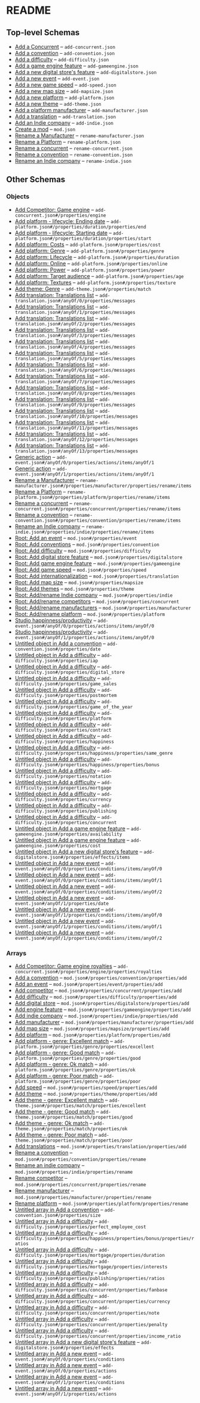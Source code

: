 # README

## Top-level Schemas

-   [Add a Concurrent](./add-concurrent.md "Add a new competitor") – `add-concurrent.json`
-   [Add a convention](./add-convention.md "Add a convention") – `add-convention.json`
-   [Add a difficulty](./add-difficulty.md "Add a new difficulty") – `add-difficulty.json`
-   [Add a game engine feature](./add-gameengine.md "Add a game engine feature") – `add-gameengine.json`
-   [Add a new digital store's feature](./add-digitalstore.md "Add a new digital store's feature") – `add-digitalstore.json`
-   [Add a new event](./add-event.md "Add a new event") – `add-event.json`
-   [Add a new game speed](./add-speed.md "Add a new game speed") – `add-speed.json`
-   [Add a new map size](./add-mapsize.md "Add a new map size (define the number of competitors)") – `add-mapsize.json`
-   [Add a new platform](./add-platform.md "Add a new platform") – `add-platform.json`
-   [Add a new theme](./add-theme.md "Add a theme") – `add-theme.json`
-   [Add a platform manufacturer](./add-manufacturer.md "Add a manufacturer") – `add-manufacturer.json`
-   [Add a translation](./add-translation.md "See the original translations: https&#x3A;//github") – `add-translation.json`
-   [Add an Indie company](./add-indie.md "Add an indie company") – `add-indie.json`
-   [Create a mod](./generic.md "Generic structure of a mod") – `mod.json`
-   [Rename a Manufacturer](./rename-manufacturer.md "Rename a manufacturer") – `rename-manufacturer.json`
-   [Rename a Platform](./rename-platform.md "Rename a platform") – `rename-platform.json`
-   [Rename a concurrent](./rename-concurrent.md "Rename a concurrent") – `rename-concurrent.json`
-   [Rename a convention](./rename-convention.md "Rename a convention") – `rename-convention.json`
-   [Rename an Indie company](./rename-indie.md "Rename an indie company") – `rename-indie.json`

## Other Schemas

### Objects

-   [Add Competitor: Game engine](./add-concurrent-properties-add-competitor-game-engine.md) – `add-concurrent.json#/properties/engine`
-   [Add platform - lifecycle: Ending date](./add-platform-properties-add-platform-lifecycle-properties-add-platform---lifecycle-ending-date.md "Discontinuation date of the platform") – `add-platform.json#/properties/duration/properties/end`
-   [Add platform - lifecycle: Starting date](./add-platform-properties-add-platform-lifecycle-properties-add-platform---lifecycle-starting-date.md "Release date of the platform") – `add-platform.json#/properties/duration/properties/start`
-   [Add platform: Costs](./add-platform-properties-add-platform-costs.md "Development and license costs") – `add-platform.json#/properties/cost`
-   [Add platform: Genre](./add-platform-properties-add-platform-genre.md "Platform/genre matches") – `add-platform.json#/properties/genre`
-   [Add platform: Lifecycle](./add-platform-properties-add-platform-lifecycle.md) – `add-platform.json#/properties/duration`
-   [Add platform: Online](./add-platform-properties-add-platform-online.md) – `add-platform.json#/properties/online`
-   [Add platform: Power](./add-platform-properties-add-platform-power.md) – `add-platform.json#/properties/power`
-   [Add platform: Target audience](./add-platform-properties-add-platform-target-audience.md) – `add-platform.json#/properties/age`
-   [Add platform: Textures](./add-platform-properties-add-platform-textures.md "Platform's textures") – `add-platform.json#/properties/texture`
-   [Add theme: Genre](./add-theme-properties-add-theme-genre.md "Theme/genre matches") – `add-theme.json#/properties/match`
-   [Add translation: Translations list](./add-translation-anyof-français-properties-add-translation-translations-list.md "KEY: VALUE") – `add-translation.json#/anyOf/0/properties/messages`
-   [Add translation: Translations list](./add-translation-anyof-english-properties-add-translation-translations-list.md "KEY: VALUE") – `add-translation.json#/anyOf/1/properties/messages`
-   [Add translation: Translations list](./add-translation-anyof-deutsch-properties-add-translation-translations-list.md "KEY: VALUE") – `add-translation.json#/anyOf/2/properties/messages`
-   [Add translation: Translations list](./add-translation-anyof-español-properties-add-translation-translations-list.md "KEY: VALUE") – `add-translation.json#/anyOf/3/properties/messages`
-   [Add translation: Translations list](./add-translation-anyof-italiano-properties-add-translation-translations-list.md "KEY: VALUE") – `add-translation.json#/anyOf/4/properties/messages`
-   [Add translation: Translations list](./add-translation-anyof-nederlands-properties-add-translation-translations-list.md "KEY: VALUE") – `add-translation.json#/anyOf/5/properties/messages`
-   [Add translation: Translations list](./add-translation-anyof-português-properties-add-translation-translations-list.md "KEY: VALUE") – `add-translation.json#/anyOf/6/properties/messages`
-   [Add translation: Translations list](./add-translation-anyof-português-brasil-properties-add-translation-translations-list.md "KEY: VALUE") – `add-translation.json#/anyOf/7/properties/messages`
-   [Add translation: Translations list](./add-translation-anyof-русский-properties-add-translation-translations-list.md "KEY: VALUE") – `add-translation.json#/anyOf/8/properties/messages`
-   [Add translation: Translations list](./add-translation-anyof-中国-properties-add-translation-translations-list.md "KEY: VALUE") – `add-translation.json#/anyOf/9/properties/messages`
-   [Add translation: Translations list](./add-translation-anyof-türkçe-properties-add-translation-translations-list.md "KEY: VALUE") – `add-translation.json#/anyOf/10/properties/messages`
-   [Add translation: Translations list](./add-translation-anyof-한국의-properties-add-translation-translations-list.md "KEY: VALUE") – `add-translation.json#/anyOf/11/properties/messages`
-   [Add translation: Translations list](./add-translation-anyof-日本語-properties-add-translation-translations-list.md "KEY: VALUE") – `add-translation.json#/anyOf/12/properties/messages`
-   [Add translation: Translations list](./add-translation-anyof-other-properties-add-translation-translations-list.md "KEY: VALUE") – `add-translation.json#/anyOf/13/properties/messages`
-   [Generic action](./add-event-anyof-random-event-properties-actions-items-anyof-generic-action.md "This action can manipulate fanbase and money") – `add-event.json#/anyOf/0/properties/actions/items/anyOf/1`
-   [Generic action](./add-event-anyof-scheduled-event-properties-actions-items-anyof-generic-action.md "This action can manipulate fanbase and money") – `add-event.json#/anyOf/1/properties/actions/items/anyOf/1`
-   [Rename a Manufacturer](./generic-properties-root-addrename-manufacturers-properties-rename-manufacturer-rename-a-manufacturer.md "Rename a manufacturer") – `rename-manufacturer.json#/properties/manufacturer/properties/rename/items`
-   [Rename a Platform](./generic-properties-root-addrename-platform-properties-rename-platform-rename-a-platform.md "Rename a platform") – `rename-platform.json#/properties/platform/properties/rename/items`
-   [Rename a concurrent](./generic-properties-root-addrename-competitors-properties-rename-competitor-rename-a-concurrent.md "Rename a concurrent") – `rename-concurrent.json#/properties/concurrent/properties/rename/items`
-   [Rename a convention](./generic-properties-root-add-conventions-properties-rename-a-convention-rename-a-convention.md "Rename a convention") – `rename-convention.json#/properties/convention/properties/rename/items`
-   [Rename an Indie company](./generic-properties-root-addrename-indie-company-properties-rename-an-indie-company-rename-an-indie-company.md "Rename an indie company") – `rename-indie.json#/properties/indie/properties/rename/items`
-   [Root: Add an event](./generic-properties-root-add-an-event.md "To manipulate events") – `mod.json#/properties/event`
-   [Root: Add conventions](./generic-properties-root-add-conventions.md "To manipulate conventions") – `mod.json#/properties/convention`
-   [Root: Add difficulty](./generic-properties-root-add-difficulty.md "To manipulate custom difficulties") – `mod.json#/properties/difficulty`
-   [Root: Add digital store feature](./generic-properties-root-add-digital-store-feature.md "To manipulate digital store") – `mod.json#/properties/digitalstore`
-   [Root: Add game engine feature](./generic-properties-root-add-game-engine-feature.md "To manipulate game engine") – `mod.json#/properties/gameengine`
-   [Root: Add game speed](./generic-properties-root-add-game-speed.md "To manipulate game speeds") – `mod.json#/properties/speed`
-   [Root: Add internationalization](./generic-properties-root-add-internationalization.md "To manipulate translations") – `mod.json#/properties/translation`
-   [Root: Add map size](./generic-properties-root-add-map-size.md "To manipulate map sizes") – `mod.json#/properties/mapsize`
-   [Root: Add themes](./generic-properties-root-add-themes.md "To manipulate themes") – `mod.json#/properties/theme`
-   [Root: Add/rename Indie company](./generic-properties-root-addrename-indie-company.md "To manipulate indie companies") – `mod.json#/properties/indie`
-   [Root: Add/rename competitors](./generic-properties-root-addrename-competitors.md "To manipulate concurrents") – `mod.json#/properties/concurrent`
-   [Root: Add/rename manufacturers](./generic-properties-root-addrename-manufacturers.md "To manipulate manufacturers") – `mod.json#/properties/manufacturer`
-   [Root: Add/rename platform](./generic-properties-root-addrename-platform.md "To manipulate platforms") – `mod.json#/properties/platform`
-   [Studio happinness/productivity](./add-event-anyof-random-event-properties-actions-items-anyof-studio-happinnessproductivity.md "This action can change the productivity/happiness of a studio") – `add-event.json#/anyOf/0/properties/actions/items/anyOf/0`
-   [Studio happinness/productivity](./add-event-anyof-scheduled-event-properties-actions-items-anyof-studio-happinnessproductivity.md "This action can change the productivity/happiness of a studio") – `add-event.json#/anyOf/1/properties/actions/items/anyOf/0`
-   [Untitled object in Add a convention](./add-convention-properties-date.md "Date of the convention") – `add-convention.json#/properties/date`
-   [Untitled object in Add a difficulty](./add-difficulty-properties-iap.md "In-App purchase rate") – `add-difficulty.json#/properties/iap`
-   [Untitled object in Add a difficulty](./add-difficulty-properties-digital_store.md "Digital stores configuration") – `add-difficulty.json#/properties/digital_store`
-   [Untitled object in Add a difficulty](./add-difficulty-properties-game_sales.md "Game sales configuration") – `add-difficulty.json#/properties/game_sales`
-   [Untitled object in Add a difficulty](./add-difficulty-properties-postmortem.md "Post-mortem configuration (game report)") – `add-difficulty.json#/properties/postmortem`
-   [Untitled object in Add a difficulty](./add-difficulty-properties-game_of_the_year.md "Game of the year configuration") – `add-difficulty.json#/properties/game_of_the_year`
-   [Untitled object in Add a difficulty](./add-difficulty-properties-platform.md "Platforms configuration") – `add-difficulty.json#/properties/platform`
-   [Untitled object in Add a difficulty](./add-difficulty-properties-contract.md "Contracts configuration") – `add-difficulty.json#/properties/contract`
-   [Untitled object in Add a difficulty](./add-difficulty-properties-happiness.md "Employee happiness configuration") – `add-difficulty.json#/properties/happiness`
-   [Untitled object in Add a difficulty](./add-difficulty-properties-happiness-properties-same_genre.md "Genre repetition") – `add-difficulty.json#/properties/happiness/properties/same_genre`
-   [Untitled object in Add a difficulty](./add-difficulty-properties-happiness-properties-bonus.md "Employee happiness bonus (Not implemented yet)") – `add-difficulty.json#/properties/happiness/properties/bonus`
-   [Untitled object in Add a difficulty](./add-difficulty-properties-notation.md "Score configuration") – `add-difficulty.json#/properties/notation`
-   [Untitled object in Add a difficulty](./add-difficulty-properties-mortgage.md "Mortgage configuration") – `add-difficulty.json#/properties/mortgage`
-   [Untitled object in Add a difficulty](./add-difficulty-properties-currency.md "Currency configuration") – `add-difficulty.json#/properties/currency`
-   [Untitled object in Add a difficulty](./add-difficulty-properties-publishing.md "Publishing offers configuration") – `add-difficulty.json#/properties/publishing`
-   [Untitled object in Add a difficulty](./add-difficulty-properties-concurrent.md "Competitors configuration") – `add-difficulty.json#/properties/concurrent`
-   [Untitled object in Add a game engine feature](./add-gameengine-properties-availability.md "Date where the feature is available") – `add-gameengine.json#/properties/availability`
-   [Untitled object in Add a game engine feature](./add-gameengine-properties-cost.md "Costs of the feature") – `add-gameengine.json#/properties/cost`
-   [Untitled object in Add a new digital store's feature](./add-digitalstore-properties-effects-items.md "Add at least one effect and 3 at most") – `add-digitalstore.json#/properties/effects/items`
-   [Untitled object in Add a new event](./add-event-anyof-random-event-properties-conditions-items-anyof-0.md "Event won't if there is not enough studio") – `add-event.json#/anyOf/0/properties/conditions/items/anyOf/0`
-   [Untitled object in Add a new event](./add-event-anyof-random-event-properties-conditions-items-anyof-1.md "Event won't happen before the specified year") – `add-event.json#/anyOf/0/properties/conditions/items/anyOf/1`
-   [Untitled object in Add a new event](./add-event-anyof-random-event-properties-conditions-items-anyof-2.md "Event won't happen if the player doesn't own the number of specified furniture") – `add-event.json#/anyOf/0/properties/conditions/items/anyOf/2`
-   [Untitled object in Add a new event](./add-event-anyof-scheduled-event-properties-date.md) – `add-event.json#/anyOf/1/properties/date`
-   [Untitled object in Add a new event](./add-event-anyof-scheduled-event-properties-conditions-items-anyof-0.md "Event won't if there is not enough studio") – `add-event.json#/anyOf/1/properties/conditions/items/anyOf/0`
-   [Untitled object in Add a new event](./add-event-anyof-scheduled-event-properties-conditions-items-anyof-1.md "Event won't happen before the specified year") – `add-event.json#/anyOf/1/properties/conditions/items/anyOf/1`
-   [Untitled object in Add a new event](./add-event-anyof-scheduled-event-properties-conditions-items-anyof-2.md "Event won't happen if the player doesn't own the number of specified furniture") – `add-event.json#/anyOf/1/properties/conditions/items/anyOf/2`

### Arrays

-   [Add Competitor: Game engine royalties](./add-concurrent-properties-add-competitor-game-engine-properties-add-competitor-game-engine-royalties.md "Range for the concurrent engine royalties") – `add-concurrent.json#/properties/engine/properties/royalties`
-   [Add a convention](./generic-properties-root-add-conventions-properties-add-a-convention.md "Add a new conventions") – `mod.json#/properties/convention/properties/add`
-   [Add an event](./generic-properties-root-add-an-event-properties-add-an-event.md "Add an event") – `mod.json#/properties/event/properties/add`
-   [Add competitor](./generic-properties-root-addrename-competitors-properties-add-competitor.md "Add a new concurrent") – `mod.json#/properties/concurrent/properties/add`
-   [Add difficulty](./generic-properties-root-add-difficulty-properties-add-difficulty.md "Add a new difficulty") – `mod.json#/properties/difficulty/properties/add`
-   [Add digital store](./generic-properties-root-add-digital-store-feature-properties-add-digital-store.md "Add a new feature") – `mod.json#/properties/digitalstore/properties/add`
-   [Add engine feature](./generic-properties-root-add-game-engine-feature-properties-add-engine-feature.md "Add a new feature") – `mod.json#/properties/gameengine/properties/add`
-   [Add indie company](./generic-properties-root-addrename-indie-company-properties-add-indie-company.md "Add a new indie company") – `mod.json#/properties/indie/properties/add`
-   [Add manufacturer](./generic-properties-root-addrename-manufacturers-properties-add-manufacturer.md "Add a new manufacturer") – `mod.json#/properties/manufacturer/properties/add`
-   [Add map size](./generic-properties-root-add-map-size-properties-add-map-size.md "Add a new map size") – `mod.json#/properties/mapsize/properties/add`
-   [Add platform](./generic-properties-root-addrename-platform-properties-add-platform.md "Add a new platform") – `mod.json#/properties/platform/properties/add`
-   [Add platform - genre: Excellent match](./add-platform-properties-add-platform-genre-properties-add-platform---genre-excellent-match.md) – `add-platform.json#/properties/genre/properties/excellent`
-   [Add platform - genre: Good match](./add-platform-properties-add-platform-genre-properties-add-platform---genre-good-match.md) – `add-platform.json#/properties/genre/properties/good`
-   [Add platform - genre: Ok match](./add-platform-properties-add-platform-genre-properties-add-platform---genre-ok-match.md) – `add-platform.json#/properties/genre/properties/ok`
-   [Add platform - genre: Poor match](./add-platform-properties-add-platform-genre-properties-add-platform---genre-poor-match.md) – `add-platform.json#/properties/genre/properties/poor`
-   [Add speed](./generic-properties-root-add-game-speed-properties-add-speed.md "Add a new game speed") – `mod.json#/properties/speed/properties/add`
-   [Add theme](./generic-properties-root-add-themes-properties-add-theme.md "Add a new themes") – `mod.json#/properties/theme/properties/add`
-   [Add theme - genre: Excellent match](./add-theme-properties-add-theme-genre-properties-add-theme---genre-excellent-match.md) – `add-theme.json#/properties/match/properties/excellent`
-   [Add theme - genre: Good match](./add-theme-properties-add-theme-genre-properties-add-theme---genre-good-match.md) – `add-theme.json#/properties/match/properties/good`
-   [Add theme - genre: Ok match](./add-theme-properties-add-theme-genre-properties-add-theme---genre-ok-match.md) – `add-theme.json#/properties/match/properties/ok`
-   [Add theme - genre: Poor match](./add-theme-properties-add-theme-genre-properties-add-theme---genre-poor-match.md) – `add-theme.json#/properties/match/properties/poor`
-   [Add translations](./generic-properties-root-add-internationalization-properties-add-translations.md "Add a new translation") – `mod.json#/properties/translation/properties/add`
-   [Rename a convention](./generic-properties-root-add-conventions-properties-rename-a-convention.md "Rename a conventions") – `mod.json#/properties/convention/properties/rename`
-   [Rename an indie company](./generic-properties-root-addrename-indie-company-properties-rename-an-indie-company.md "Rename a indie company") – `mod.json#/properties/indie/properties/rename`
-   [Rename competitor](./generic-properties-root-addrename-competitors-properties-rename-competitor.md "Rename a concurrent") – `mod.json#/properties/concurrent/properties/rename`
-   [Rename manufacturer](./generic-properties-root-addrename-manufacturers-properties-rename-manufacturer.md "Rename a manufacturer") – `mod.json#/properties/manufacturer/properties/rename`
-   [Rename platform](./generic-properties-root-addrename-platform-properties-rename-platform.md "Rename a platform") – `mod.json#/properties/platform/properties/rename`
-   [Untitled array in Add a convention](./add-convention-properties-size.md "Game size to boost (Selected game sizes will get extra visitors)") – `add-convention.json#/properties/size`
-   [Untitled array in Add a difficulty](./add-difficulty-properties-perfect_employee_cost.md "Salary range of a perfect employee (lower/higher)") – `add-difficulty.json#/properties/perfect_employee_cost`
-   [Untitled array in Add a difficulty](./add-difficulty-properties-happiness-properties-bonus-properties-ratios.md "Amount of happiness restored by the bonus") – `add-difficulty.json#/properties/happiness/properties/bonus/properties/ratios`
-   [Untitled array in Add a difficulty](./add-difficulty-properties-mortgage-properties-duration.md "Mortgage duration in years (minimum / maximum)") – `add-difficulty.json#/properties/mortgage/properties/duration`
-   [Untitled array in Add a difficulty](./add-difficulty-properties-mortgage-properties-interests.md "Mortgage interests (in percent)") – `add-difficulty.json#/properties/mortgage/properties/interests`
-   [Untitled array in Add a difficulty](./add-difficulty-properties-publishing-properties-ratios.md "Efficiency of the previous parameters (the higher the better)") – `add-difficulty.json#/properties/publishing/properties/ratios`
-   [Untitled array in Add a difficulty](./add-difficulty-properties-concurrent-properties-fanbase.md "Range Fans gained per game published") – `add-difficulty.json#/properties/concurrent/properties/fanbase`
-   [Untitled array in Add a difficulty](./add-difficulty-properties-concurrent-properties-currency.md "Range Money made when a competitor makes a game") – `add-difficulty.json#/properties/concurrent/properties/currency`
-   [Untitled array in Add a difficulty](./add-difficulty-properties-concurrent-properties-note.md "Range Games scores for trade-publishing games") – `add-difficulty.json#/properties/concurrent/properties/note`
-   [Untitled array in Add a difficulty](./add-difficulty-properties-concurrent-properties-penalty.md "Range Penality of trade-publishing games (if you fail to meet the expectations)") – `add-difficulty.json#/properties/concurrent/properties/penalty`
-   [Untitled array in Add a difficulty](./add-difficulty-properties-concurrent-properties-income_ratio.md "Range Used to compute the prepayment of a trade-publishing deal prepayment = note \* income_ratio") – `add-difficulty.json#/properties/concurrent/properties/income_ratio`
-   [Untitled array in Add a new digital store's feature](./add-digitalstore-properties-effects.md "Effect of this feature") – `add-digitalstore.json#/properties/effects`
-   [Untitled array in Add a new event](./add-event-anyof-random-event-properties-conditions.md "List of conditions before activating this event") – `add-event.json#/anyOf/0/properties/conditions`
-   [Untitled array in Add a new event](./add-event-anyof-random-event-properties-actions.md "List of available actions") – `add-event.json#/anyOf/0/properties/actions`
-   [Untitled array in Add a new event](./add-event-anyof-scheduled-event-properties-conditions.md "List of conditions before activating this event") – `add-event.json#/anyOf/1/properties/conditions`
-   [Untitled array in Add a new event](./add-event-anyof-scheduled-event-properties-actions.md "List of available actions") – `add-event.json#/anyOf/1/properties/actions`
